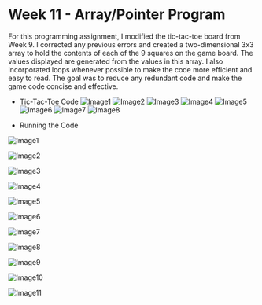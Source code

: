 # Week 11 - Array/Pointer Program

For this programming assignment, I modified the tic-tac-toe board from Week 9. I corrected any previous errors and created a two-dimensional 3x3 array to hold the contents of each of the 9 squares on the game board. The values displayed are generated from the values in this array. I also incorporated loops whenever possible to make the code more efficient and easy to read. The goal was to reduce any redundant code and make the game code concise and effective.

* Tic-Tac-Toe Code
![Image1](Images/game1.JPG)
![Image2](Images/game2.JPG)
![Image3](Images/game3.JPG)
![Image4](Images/game4.JPG)
![Image5](Images/game5.JPG)
![Image6](Images/game6.JPG)
![Image7](Images/game7.JPG)
![Image8](Images/game8.JPG)

* Running the Code

![Image1](Images/board1.png)

![Image2](Images/board2.png)

![Image3](Images/board3.png)

![Image4](Images/board4.png)

![Image5](Images/board5.png)

![Image6](Images/board6.png)

![Image7](Images/board7.png)

![Image8](Images/board8.png)

![Image9](Images/board9.png)

![Image10](Images/board10.png)

![Image11](Images/board11.png)

